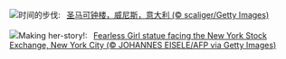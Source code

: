 ![](https://www.bing.com/th?id=OHR.ItalyClock_ZH-CN0846995743_UHD.jpg&w=1000)时间的步伐:&nbsp;&ensp;[圣马可钟楼，威尼斯，意大利 (© scaliger/Getty Images)](https://www.bing.com/th?id=OHR.ItalyClock_ZH-CN0846995743_UHD.jpg)
<br><br/>
![](https://www.bing.com/th?id=OHR.FearlessWomen_EN-US7338738180_UHD.jpg&w=1000)Making her-story!:&nbsp;&ensp;[Fearless Girl statue facing the New York Stock Exchange, New York City (© JOHANNES EISELE/AFP via Getty Images)](https://www.bing.com/th?id=OHR.FearlessWomen_EN-US7338738180_UHD.jpg)
<br><br/>
